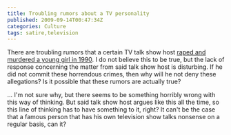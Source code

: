 ```yaml
---
title: Troubling rumors about a TV personality
published: 2009-09-14T00:47:34Z
categories: Culture
tags: satire,television
---
```


There are troubling rumors that a certain TV talk show host <a href="http://didglennbeckrapeandmurderayounggirlin1990.com/">raped and murdered a young girl in 1990</a>.  <!-- backup sites: http://gb1990.com/ http://gb1990.net/ -->  I do not believe this to be true, but the lack of response concerning the matter from said talk show host is disturbing.  If he did not commit these horrendous crimes, then why will he not deny these allegations?  Is it possible that these rumors are actually true?

...  I'm not sure why, but there seems to be something horribly wrong with this way of thinking.  But said talk show host argues like this all the time, so this line of thinking has to have something to it, right?  It can't be the case that a famous person that has his own television show talks nonsense on a regular basis, can it?

